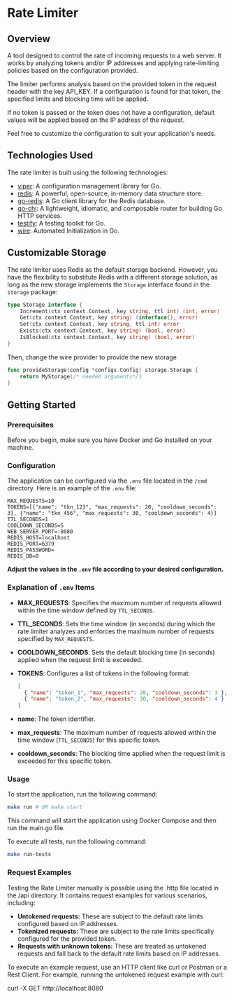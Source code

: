 # Rate Limiter

## Overview

A tool designed to control the rate of incoming requests to a web server.
It works by analyzing tokens and/or IP addresses and applying rate-limiting policies based on the configuration provided.

The limiter performs analysis based on the provided token in the request header with the key API_KEY.
If a configuration is found for that token, the specified limits and blocking time will be applied.

If no token is passed or the token does not have a configuration, default values will be applied based on the IP address of the request.

Feel free to customize the configuration to suit your application's needs.

## Technologies Used

The rate limiter is built using the following technologies:

- [viper](https://github.com/spf13/viper): A configuration management library for Go.
- [redis](https://redis.io/): A powerful, open-source, in-memory data structure store.
- [go-redis](https://github.com/redis/go-redis): A Go client library for the Redis database.
- [go-chi](https://github.com/go-chi/chi): A lightweight, idiomatic, and composable router for building Go HTTP services.
- [testify](https://github.com/stretchr/testify): A testing toolkit for Go.
- [wire](https://github.com/google/wire): Automated Initialization in Go.

## Customizable Storage

The rate limiter uses Redis as the default storage backend.
However, you have the flexibility to substitute Redis with a different storage solution,
as long as the new storage implements the `Storage` interface found in the `storage` package:

```go
type Storage interface {
    Increment(ctx context.Context, key string, ttl int) (int, error)
    Get(ctx context.Context, key string) (interface{}, error)
    Set(ctx context.Context, key string, ttl int) error
    Exists(ctx context.Context, key string) (bool, error)
    IsBlocked(ctx context.Context, key string) (bool, error)
}
```

Then, change the wire provider to provide the new storage

```go
func provideStorage(config *configs.Config) storage.Storage {
	return MyStorage(/* needed arguments*/)
}
```

## Getting Started

### Prerequisites

Before you begin, make sure you have Docker and Go installed on your machine.

### Configuration

The application can be configured via the `.env` file located in the `/cmd` directory. Here is an example of the `.env` file:

```env
MAX_REQUESTS=10
TOKENS=[{"name": "tkn_123", "max_requests": 20, "cooldown_seconds": 3}, {"name": "tkn_456", "max_requests": 30, "cooldown_seconds": 4}]
TTL_SECONDS=1
COOLDOWN_SECONDS=5
WEB_SERVER_PORT=:8080
REDIS_HOST=localhost
REDIS_PORT=6379
REDIS_PASSWORD=
REDIS_DB=0
```

**Adjust the values in the `.env` file according to your desired configuration.**

### Explanation of `.env` Items

- **MAX_REQUESTS**: Specifies the maximum number of requests allowed within the time window defined by `TTL_SECONDS`.
- **TTL_SECONDS**: Sets the time window (in seconds) during which the rate limiter analyzes and enforces the maximum number of requests specified by `MAX_REQUESTS`.
- **COOLDOWN_SECONDS**: Sets the default blocking time (in seconds) applied when the request limit is exceeded.
- **TOKENS**: Configures a list of tokens in the following format:

  ```json
  [
    { "name": "token_1", "max_requests": 20, "cooldown_seconds": 3 },
    { "name": "token_2", "max_requests": 30, "cooldown_seconds": 4 }
  ]
  ```

- **name**: The token identifier.
- **max_requests**: The maximum number of requests allowed within the time window (`TTL_SECONDS`) for this specific token.
- **cooldown_seconds**: The blocking time applied when the request limit is exceeded for this specific token.

### Usage

To start the application, run the following command:

```bash
make run # OR make start
```

This command will start the application using Docker Compose and then run the main.go file.

To execute all tests, run the following command:

```bash
make run-tests
```

### Request Examples

Testing the Rate Limiter manually is possible using the .http file located in the /api directory.
It contains request examples for various scenarios, including:

- **Untokened requests:** These are subject to the default rate limits configured based on IP addresses.
- **Tokenized requests:** These are subject to the rate limits specifically configured for the provided token.
- **Requests with unknown tokens:** These are treated as untokened requests and fall back to the default rate limits based on IP addresses.

To execute an example request, use an HTTP client like curl or Postman or a Rest Client.
For example, running the untokened request example with curl:

curl -X GET http://localhost:8080
